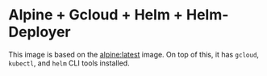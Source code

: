 # Alpine + Gcloud + Helm + Helm-Deployer

This image is based on the [alpine:latest](https://hub.docker.com/_/alpine/) image. On top of this, it has `gcloud`, `kubectl`, and `helm` CLI tools installed.
